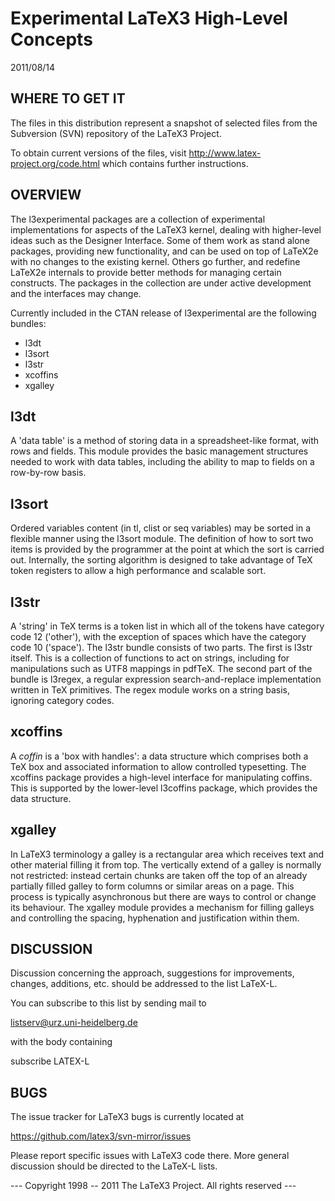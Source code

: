 
   Experimental LaTeX3 High-Level Concepts
   =======================================

   2011/08/14


WHERE TO GET IT
---------------

The files in this distribution represent a snapshot of selected files
from the Subversion (SVN) repository of the LaTeX3 Project.

To obtain current versions of the files, visit
<http://www.latex-project.org/code.html> which contains further
instructions.

OVERVIEW
--------

The l3experimental packages are a collection of experimental implementations
for aspects of the LaTeX3 kernel, dealing with higher-level ideas such as the
Designer Interface. Some of them work as stand alone packages, providing new
functionality, and can be used on top of LaTeX2e with no changes to the
existing kernel. Others go further, and redefine LaTeX2e internals to provide
better methods for managing certain constructs. The packages in the collection
are under active development and the interfaces may change.

Currently included in the CTAN release of l3experimental are the following
bundles:
 * l3dt
 * l3sort
 * l3str
 * xcoffins
 * xgalley

l3dt
----

A 'data table' is a method of storing data in a spreadsheet-like format,
with rows and fields. This module provides the basic management structures
needed to work with data tables, including the ability to map to fields
on a row-by-row basis.

l3sort
------

Ordered variables content (in tl, clist or seq variables) may be sorted
in a flexible manner using the l3sort module. The definition of how to sort
two items is provided by the programmer at the point at which the sort is
carried out. Internally, the sorting algorithm is designed to take advantage
of TeX token registers to allow a high performance and scalable sort.

l3str
-----

A 'string' in TeX terms is a token list in which all of the tokens have
category code 12 ('other'), with the exception of spaces which have the
category code 10 ('space'). The l3str bundle consists of two parts. The
first is l3str itself. This is a collection of functions to act on strings,
including for manipulations such as UTF8 mappings in pdfTeX. The second
part of the bundle is l3regex, a regular expression search-and-replace
implementation written in TeX primitives. The regex module works on a string
basis, ignoring category codes.

xcoffins
--------

A _coffin_ is a 'box with handles': a data structure which comprises
both a TeX box and associated information to allow controlled typesetting.
The xcoffins package provides a high-level interface for manipulating
coffins. This is supported by the lower-level l3coffins package, which
provides the data structure.

xgalley
-------

In LaTeX3 terminology a galley is a rectangular area which receives
text and other material filling it from top. The vertically extend of
a galley is normally not restricted: instead certain chunks are taken
off the top of an already partially filled galley to form columns or
similar areas on a page. This process is typically asynchronous but
there are ways to control or change its behaviour. The xgalley module
provides a mechanism for filling galleys and controlling the spacing,
hyphenation and justification within them.

DISCUSSION
----------

Discussion concerning the approach, suggestions for improvements,
changes, additions, etc. should be addressed to the list LaTeX-L.

You can subscribe to this list by sending mail to

  listserv@urz.uni-heidelberg.de

with the body containing

  subscribe LATEX-L  <Your-First-Name> <Your-Second-Name>

BUGS
----

The issue tracker for LaTeX3 bugs is currently located at

  https://github.com/latex3/svn-mirror/issues

Please report specific issues with LaTeX3 code there. More general
discussion should be directed to the LaTeX-L lists.

--- Copyright 1998 -- 2011
    The LaTeX3 Project.  All rights reserved ---
